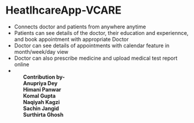 # HeatlhcareApp-VCARE
<ul><li>Connects doctor and patients from anywhere anytime
  <li>Patients can see details of the doctor, their education and experiennce, and book appointment with appropriate Doctor
  <li>Doctor can see details of appointments with calendar feature in month/week/day view
  <li>Doctor can also prescribe medicine and upload medical test report online<li/>
<ul/>
<b>Contribution by-<br>
  Anupriya Dey<br>Himani Panwar<br>Komal Gupta<br>Naqiyah Kagzi<br>Sachin Jangid<br>Surthirta Ghosh<br>
